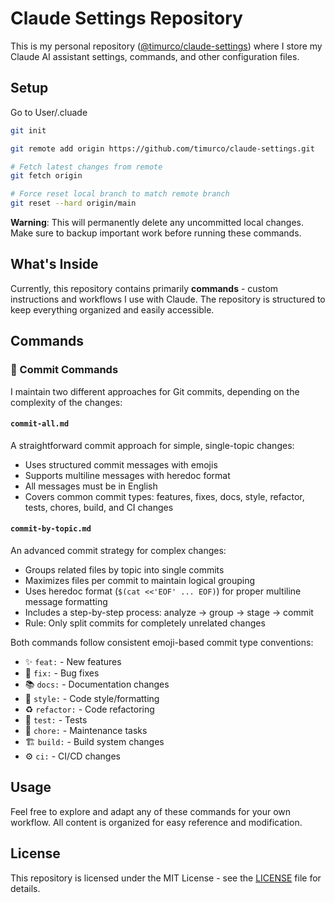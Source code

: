 # Claude Settings Repository

This is my personal repository ([@timurco/claude-settings](https://github.com/timurco/claude-settings.git)) where I store my Claude AI assistant settings, commands, and other configuration files.

## Setup

Go to User/.cluade

```bash
git init

git remote add origin https://github.com/timurco/claude-settings.git

# Fetch latest changes from remote
git fetch origin

# Force reset local branch to match remote branch
git reset --hard origin/main
```

**Warning**: This will permanently delete any uncommitted local changes. Make sure to backup important work before running these commands.

## What's Inside

Currently, this repository contains primarily **commands** - custom instructions and workflows I use with Claude. The repository is structured to keep everything organized and easily accessible.

## Commands

### 📝 Commit Commands

I maintain two different approaches for Git commits, depending on the complexity of the changes:

#### `commit-all.md`
A straightforward commit approach for simple, single-topic changes:
- Uses structured commit messages with emojis
- Supports multiline messages with heredoc format
- All messages must be in English
- Covers common commit types: features, fixes, docs, style, refactor, tests, chores, build, and CI changes

#### `commit-by-topic.md`
An advanced commit strategy for complex changes:
- Groups related files by topic into single commits
- Maximizes files per commit to maintain logical grouping
- Uses heredoc format (`$(cat <<'EOF' ... EOF)`) for proper multiline message formatting
- Includes a step-by-step process: analyze → group → stage → commit
- Rule: Only split commits for completely unrelated changes

Both commands follow consistent emoji-based commit type conventions:
- ✨ `feat:` - New features
- 🐛 `fix:` - Bug fixes
- 📚 `docs:` - Documentation changes
- 🎨 `style:` - Code style/formatting
- ♻️ `refactor:` - Code refactoring
- 🧪 `test:` - Tests
- 🔧 `chore:` - Maintenance tasks
- 🏗️ `build:` - Build system changes
- ⚙️ `ci:` - CI/CD changes

## Usage

Feel free to explore and adapt any of these commands for your own workflow. All content is organized for easy reference and modification.

## License

This repository is licensed under the MIT License - see the [LICENSE](LICENSE) file for details.
